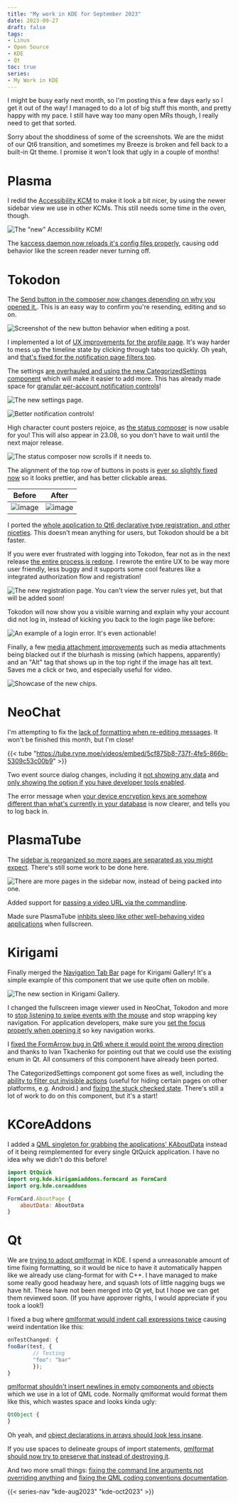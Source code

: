 ```yaml
---
title: "My work in KDE for September 2023"
date: 2023-09-27
draft: false
tags:
- Linux
- Open Source
- KDE
- Qt
toc: true
series:
- My Work in KDE
---
```


I might be busy early next month, so I'm posting this a few days early so I get it out of the way! I managed to do a lot of big stuff this month, and pretty happy with my pace. I still have way too many open MRs though, I really need to get that sorted.

Sorry about the shoddiness of some of the screenshots. We are the midst of our Qt6 transition, and sometimes my Breeze is broken and fell back to a built-in Qt theme. I promise it won't look that ugly in a couple of months!

# Plasma

I redid the [Accessibility KCM](https://invent.kde.org/plasma/plasma-desktop/-/merge_requests/1737) to make it look a bit nicer, by using the newer sidebar view we use in other KCMs. This still needs some time in the oven, though.

![The "new" Accessibility KCM!](access.png)

The [kaccess daemon now reloads it's config files properly](https://invent.kde.org/plasma/plasma-desktop/-/merge_requests/1736), causing odd behavior like the screen reader never turning off.

# Tokodon

The [Send button in the composer now changes depending on why you opened it.](https://invent.kde.org/network/tokodon/-/merge_requests/352). This is an easy way to confirm you're resending, editing and so on.

![Screenshot of the new button behavior when editing a post.](Screenshot_27_193125.webp)

I implemented a lot of [UX improvements for the profile page](https://invent.kde.org/network/tokodon/-/merge_requests/355). It's way harder to mess up the timeline state by clicking through tabs too quickly. Oh yeah, and [that's fixed for the notification page filters too](https://invent.kde.org/network/tokodon/-/merge_requests/359).

The settings [are overhauled and using the new CategorizedSettings component](https://invent.kde.org/network/tokodon/-/merge_requests/358) which will make it easier to add more. This has already made space for [granular per-account notification controls](https://invent.kde.org/network/tokodon/-/merge_requests/372)!

![The new settings page.](Screenshot_27_193253.webp)

![Better notification controls!](notificationcontrols.png)

High character count posters rejoice, as [the status composer](https://invent.kde.org/network/tokodon/-/merge_requests/357) is now usable for you! This will also appear in 23.08, so you don't have to wait until the next major release.

![The status composer now scrolls if it needs to.](Screenshot_27_193353.webp)

The alignment of the top row of buttons in posts is [ever so slightly fixed now](https://invent.kde.org/network/tokodon/-/merge_requests/360) so it looks prettier, and has better clickable areas.

| Before | After |
| ------ | ------ |
| ![image](image.png)  | ![image](image2.png) |

I ported the [whole application to Qt6 declarative type registration, and other niceties](https://invent.kde.org/network/tokodon/-/merge_requests/367). This doesn't mean anything for users, but Tokodon should be a bit faster.

If you were ever frustrated with logging into Tokodon, fear not as in the next release [the entire process is redone](https://invent.kde.org/network/tokodon/-/merge_requests/373). I rewrote the entire UX to be way more user friendly, less buggy and it supports some cool features like a integrated authorization flow and registration!

![The new registration page. You can't view the server rules yet, but that will be added soon!](registration.png)

Tokodon will now show you a visible warning and explain why your account did not log in, instead of kicking you back to the login page like before:

![An example of a login error. It's even actionable!](Screenshot_15_150834.webp)

Finally, a few [media attachment improvements](https://invent.kde.org/network/tokodon/-/merge_requests/378) such as media attachments being blacked out if the blurhash is missing (which happens, apparently) and an "Alt" tag that shows up in the top right if the image has alt text. Saves me a click or two, and especially useful for video.

![Showcase of the new chips.](alttext.png)

# NeoChat

I'm attempting to fix the [lack of formatting when re-editing messages](https://invent.kde.org/network/neochat/-/merge_requests/1283). It won't be finished this month, but I'm close!

{{< tube "https://tube.ryne.moe/videos/embed/5cf875b8-737f-4fe5-866b-5309c53c00b9" >}}

Two event source dialog changes, including it [not showing any data](https://invent.kde.org/network/neochat/-/merge_requests/1284) and [only showing the option if you have developer tools enabled](https://invent.kde.org/network/neochat/-/merge_requests/1285).

The error message when [your device encryption keys are somehow different than what's currently in your database](https://invent.kde.org/network/neochat/-/merge_requests/1152) is now clearer, and tells you to log back in.

# PlasmaTube

The [sidebar is reorganized so more pages are separated as you might expect](https://invent.kde.org/multimedia/plasmatube/-/merge_requests/49). There's still some work to be done here.

![There are more pages in the sidebar now, instead of being packed into one.](Screenshot_27_194100.webp)

Added support for [passing a video URL via the commandline](https://invent.kde.org/multimedia/plasmatube/-/merge_requests/56).

Made sure PlasmaTube [inhbits sleep like other well-behaving video applications](https://invent.kde.org/multimedia/plasmatube/-/merge_requests/57) when fullscreen.

# Kirigami

Finally merged the [Navigation Tab Bar](https://invent.kde.org/sdk/kirigami-gallery/-/merge_requests/42) page for Kirigami Gallery! It's a simple example of this component that we use quite often on mobile.

![The new section in Kirigami Gallery.](Screenshot_27_155513.webp)

I changed the fullscreen image viewer used in NeoChat, Tokodon and more to [stop listening to swipe events with the mouse](https://invent.kde.org/libraries/kirigami-addons/-/merge_requests/157) and stop wrapping key navigation. For application developers, make sure you [set the focus properly when opening it](https://invent.kde.org/network/tokodon/-/merge_requests/365) so key navigation works.

I [fixed the FormArrow bug in Qt6 where it would point the wrong direction](https://invent.kde.org/libraries/kirigami-addons/-/merge_requests/161) and thanks to Ivan Tkachenko for pointing out that we could use the existing enum in Qt. All consumers of this component have already been ported.

The CategorizedSettings component got some fixes as well, including the [ability to filter out invisible actions](https://invent.kde.org/libraries/kirigami-addons/-/merge_requests/163) (useful for hiding certain pages on other platforms, e.g. Android.) and [fixing the stuck checked state](https://invent.kde.org/libraries/kirigami-addons/-/merge_requests/162). There's still a lot of work to do on this component, but it's a start!

# KCoreAddons

I added a [QML singleton for grabbing the applications' KAboutData](https://invent.kde.org/frameworks/kcoreaddons/-/merge_requests/377) instead of it being reimplemented for every single QtQuick application. I have no idea why we didn't do this before!

```qml
import QtQuick
import org.kde.kirigamiaddons.formcard as FormCard
import org.kde.coreaddons

FormCard.AboutPage {
    aboutData: AboutData
}
```

# Qt

We are [trying to adopt qmlformat](https://invent.kde.org/teams/automation/issues/-/issues/7) in KDE. I spend a unreasonable amount of time fixing formatting, so it would be nice to have it automatically happen like we already use clang-format for with C++. I have managed to make some really good headway here, and squash lots of little nagging bugs we have hit. These have not been merged into Qt yet, but I hope we can get them reviewed soon. (If you have approver rights, I would appreciate if you took a look!)

I fixed a bug where [qmlformat would indent call expressions twice](https://codereview.qt-project.org/c/qt/qtdeclarative/+/503777) causing weird indentation like this:

```qml
onTestChanged: {
fooBar(test, {
        // Testing
        "foo": "bar"
        });
}
```

[qmlformat shouldn't insert newlines in empty components and objects](https://codereview.qt-project.org/c/qt/qtdeclarative/+/502964) which we use in a lot of QML code. Normally qmlformat would format them like this, which wastes space and looks kinda ugly:

```qml
QtObject {
}
```

Oh yeah, and [object declarations in arrays should look less insane](https://codereview.qt-project.org/c/qt/qtdeclarative/+/503822).

If you use spaces to delineate groups of import statements, [qmlformat should now try to preserve that instead of destroying it](https://codereview.qt-project.org/c/qt/qtdeclarative/+/503775).

And two more small things: [fixing the command line arguments not overriding anything](https://codereview.qt-project.org/c/qt/qtdeclarative/+/502966?usp=dashboard) and [fixing the QML coding conventions documentation](https://codereview.qt-project.org/c/qt/qtdoc/+/502965?usp=dashboard).

{{< series-nav "kde-aug2023" "kde-oct2023" >}}

